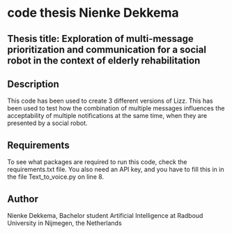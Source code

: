 # code thesis Nienke Dekkema



## Thesis title: Exploration of multi-message prioritization and communication for a social robot in the context of elderly rehabilitation 

## Description
This code has been used to create 3 different versions of Lizz. This has been used to test how the combination of multiple messages influences the acceptability of multiple notifications at the same time, when they are presented by a social robot.

## Requirements
To see what packages are required to run this code, check the requirements.txt file.
You also need an API key, and you have to fill this in in the file Text_to_voice.py on line 8.

## Author
Nienke Dekkema, Bachelor student Artificial Intelligence at Radboud University in Nijmegen, the Netherlands
